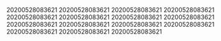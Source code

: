 20200528083621
20200528083621
20200528083621
20200528083621
20200528083621
20200528083621
20200528083621
20200528083621
20200528083621
20200528083621
20200528083621
20200528083621
20200528083621
20200528083621
20200528083621
